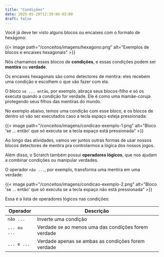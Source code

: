 ```yaml
---
title: "Condições"
date: 2025-05-20T12:39:00-03:00
draft: false
---
```


Você já deve ter visto alguns blocos ou encaixes com o formato de hexágono:

{{< image path="/conceitos/imagens/hexagono.png" alt="Exemplos de blocos e encaixes hexagonais" >}}

Nós chamamos esses blocos de **condições**, e essas condições podem ser **mentira** ou **verdade**.

Os encaixes hexagonais são como detectores de mentira: eles recebem uma condição e escolhem o que vão fazer com ela.

O bloco `se ... então`, por exemplo, abraça seus blocos-filho e só os executa quando a condição for verdade. Ele é como uma mamãe-coruja protegendo seus filhos das mentiras do mundo.

No exemplo abaixo, temos uma condição com esse bloco, e os blocos de dentro só vão ser executados caso a tecla espaço esteja pressionada:

{{< image path="/conceitos/imagens/condicao-exemplo-1.png" alt="Bloco 'se ... então' que só executa se a tecla espaço está pressionada" >}}

Ao longo das atividades, vamos ver juntos outras formas de usar nossos blocos detectores de mentira pra controlarmos a lógica dos nossos jogos.

Além disso, o Scratch também possui **operadores lógicos**, que nos ajudam a combinar condições ou manipular verdades.

O operador `não ...`, por exemplo, transforma uma mentira em uma verdade:

{{< image path="/conceitos/imagens/condicao-exemplo-2.png" alt="Bloco 'se ... então' que só executa se a tecla espaço não está pressionada" >}}

Essa é a lista de operadores lógicos nas condições:

| Operador | Descrição |
| -------------- | --------------- |
| `não ...` | Inverte uma condição |
| `... ou ...` | Verdade se ao menos uma das condições forem verdade |
| `... e ...` | Verdade apenas se ambas as condições forem verdade |

